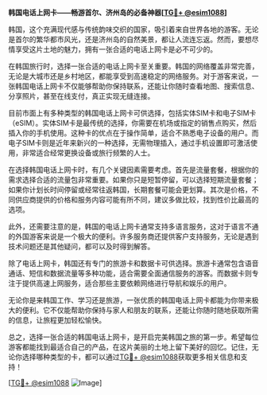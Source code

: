 **韩国电话上网卡——畅游首尔、济州岛的必备神器[[TG💪+ @esim1088](https://t.me/s/esim1088)]**

韩国，这个充满现代感与传统韵味交织的国家，吸引着来自世界各地的游客。无论是首尔的繁华都市风光，还是济州岛的自然美景，都让人流连忘返。然而，要想尽情享受这片土地的魅力，拥有一张合适的电话上网卡是必不可少的。

在韩国旅行时，选择一张合适的电话上网卡至关重要。韩国的网络覆盖非常完善，无论是大城市还是乡村地区，都能享受到高速稳定的网络服务。对于游客来说，一张韩国电话上网卡不仅能够帮助你保持联系，还能让你随时查看地图、搜索信息、分享照片，甚至在线支付，真正实现无缝连接。

目前市面上有多种类型的韩国电话上网卡可供选择，包括实体SIM卡和电子SIM卡（eSIM）。实体SIM卡是最传统的选择，你需要在机场或指定的销售点购买，然后插入你的手机使用。这种卡的优点在于操作简单，适合不熟悉电子设备的用户。而电子SIM卡则是近年来新兴的一种选择，无需物理插入，通过手机设置即可激活使用，非常适合经常更换设备或旅行频繁的人士。

在选择韩国电话上网卡时，有几个关键因素需要考虑。首先是流量套餐，根据你的需求选择合适的流量包非常重要。如果你只是短暂停留，可以选择短期流量套餐；如果你计划长时间停留或经常往返韩国，长期套餐可能会更划算。其次是价格，不同供应商提供的价格和服务内容可能有所不同，建议多做比较，找到性价比最高的选项。

此外，还需要注意的是，韩国的电话上网卡通常支持多语言服务，这对于语言不通的外国游客来说是一个极大的便利。许多服务商还提供客户支持服务，无论是遇到技术问题还是其他疑问，都可以及时得到解答。

除了电话上网卡，韩国还有专门的旅游卡和数据卡可供选择。旅游卡通常包含语音通话、短信和数据流量等多种功能，适合需要全面通信服务的游客。而数据卡则专注于提供高速上网服务，适合那些主要依赖网络进行导航和娱乐的用户。

无论你是来韩国工作、学习还是旅游，一张优质的韩国电话上网卡都能为你带来极大的便利。它不仅能帮助你保持与家人和朋友的联系，还能让你随时随地获取所需的信息，让旅程更加轻松愉快。

总之，选择一张合适的韩国电话上网卡，是开启完美韩国之旅的第一步。希望每位游客都能找到最适合自己的产品，在这片美丽的土地上留下美好的回忆。记住，无论你选择哪种类型的卡，都可以通过[TG💪+ @esim1088](https://t.me/s/esim1088)获取更多相关信息和支持！

[[TG💪+ @esim1088](https://t.me/s/esim1088) ![Image](https://i.postimg.cc/4NQfJmqS/Snipaste-2025-05-13-00-14-12.png)]